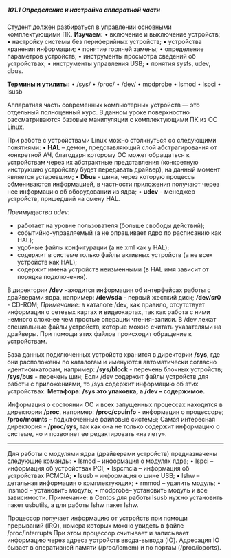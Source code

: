 ##### 101.1 Определение и настройка аппаратной части
Студент должен разбираться в управлении основными комплектующими ПК.
**Изучаем:**
•	включение и выключение устройств;
•	настройку системы без периферийных устройств;
•	устройства хранения информации;
•	понятие горячей замены;
•	определение параметров устройств;
•	инструменты просмотра сведений об устройствах;
•	инструменты управления USB;
•	понятия sysfs, udev, dbus.

**Термины и утилиты:**
•	/sys/
•	/proc/
•	/dev/
•	modprobe
•	lsmod
•	lspci
•	lsusb

Аппаратная часть современных компьютерных устройств — это отдельный полноценный курс. В данном уроке поверхностно рассматриваются базовые манипуляции с комплектующими ПК из ОС Linux.

При работе с устройствами Linux можно столкнуться со следующими понятиями:
•	**HAL** – демон, представляющий слой абстрагирования от конкретной АЧ, благодаря которому ОС может обращаться к устройствам через их абстрактные представления (конкретную инструкцию устройству будет передавать драйвер), на данный момент является устаревшим;
•	**Dbus** - шина, через которую процессы обмениваются информацией, в частности  приложения получают через нее информацию об оборудовании из ядра;
•	**udev** - менеджер устройств, пришедший на смену HAL.

_Преимущества udev:_
-	работает на уровне пользователя (больше свободы действий);
-	событийно-управляемый (а не опрашивает ядро по расписанию как HAL);
-	удобные файлы конфигурации (а не xml как у HAL);
-	содержит в системе только файлы активных устройств (а не всех устройств как HAL);
-	содержит имена устройств неизменными (в HAL имя зависит от порядка подключения).

В директории **/dev** находится информация об интерфейсах работы с драйверами ядра, например:
**/dev/sda**	 - первый жесткий диск;
**/dev/sr0**	 - CD-ROM;
_Примечание_: в каталоге /dev, как правило, отсутствует информация о сетевых картах и видеокартах, так как работа с ними немного сложнее чем простые операции чтения-записи.
В /dev лежат специальные файлы устройств, которые можно считать указателями на драйверы. При помощи этих файлов происходит обращение к устройствам.

База данных подключенных устройств хранится в директории **/sys**, где они расположены по каталогам и именуются автоматически согласно идентификаторам, например:
**/sys/block** - перечень блочных устройств;
**/sys/bus**	 - перечень шин;
Если /dev содержит файлы устройств для работы с приложениями, то /sys содержит информацию об этих устройствах. **Метафора: /sys это упаковка, а /dev – содержимое.**

Информация о состоянии ОС и всех запущенных процессах находится в директории **/proc**, например:
**/proc/cpuinfo** - информация о процессоре;
**/proc/mounts** - подключенные файловые системы;
Самая интересная директория - **/proc/sys**, так как она не только содержит информацию о системе, но и позволяет ее редактировать «на лету».

---

Для работы с модулями ядра (драйверами устройств) предназначены следующие команды:
•	lsmod – информация о модулях ядра;
•	lspci – информация об устройствах PCI;
•	lspcmciа – информация об устройствах PCMCIA;
•	lsusb – информация о шине USB;
•	lshw – детальная информация о комплектующих;
•	rmmod	– удалить модуль;
•	insmod	– установить модуль;
•	modprobe– установить модуль и все зависимости.
Примечание: в Centos для работы lsusb нужно установить пакет usbutils, а для работы lshw пакет lshw.

Процессор получает информацию от устройств при помощи прерываний (IRQ), номера которых можно увидеть в файле /proc/interrupts
При этом процессор считывает и записывает информацию через адреса устройств ввода-вывода (IO). Адресация IO бывает в оперативной памяти (/proc/iomem) и по портам (/proc/ioports).
